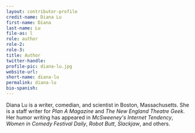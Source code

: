 ```yaml
---
layout: contributor-profile
credit-name: Diana Lu
first-name: Diana
last-name: Lu
file-as: l
role: author
role-2:
role-3:
title: Author
twitter-handle:
profile-pic: diana-lu.jpg
website-url:
short-name: diana-lu
permalink: diana-lu
bio-spanish:
---
```

Diana Lu is a writer, comedian, and scientist in Boston, Massachusetts. She is a staff writer for _Plan A Magazine_ and _The New England Theatre Geek_. Her humor writing has appeared in _McSweeney's Internet Tendency_, _Women in Comedy Festival Daily_, _Robot Butt_, _Slackjaw_, and others.
